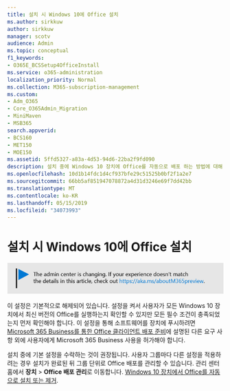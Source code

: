 ```yaml
---
title: 설치 시 Windows 10에 Office 설치
ms.author: sirkkuw
author: sirkkuw
manager: scotv
audience: Admin
ms.topic: conceptual
f1_keywords:
- O365E_BCSSetup4OfficeInstall
ms.service: o365-administration
localization_priority: Normal
ms.collection: M365-subscription-management
ms.custom:
- Adm_O365
- Core_O365Admin_Migration
- MiniMaven
- MSB365
search.appverid:
- BCS160
- MET150
- MOE150
ms.assetid: 5ffd5327-a83a-4d53-94d6-22ba2f9fd090
description: 설치 중에 Windows 10 장치에 Office를 자동으로 배포 하는 방법에 대해 알아봅니다.
ms.openlocfilehash: 10d1b14fdc1d4cf937bfe29c51525b0bf2f1a2e7
ms.sourcegitcommit: 66bb5af851947078872a4d31d3246e69f7dd42bb
ms.translationtype: MT
ms.contentlocale: ko-KR
ms.lasthandoff: 05/15/2019
ms.locfileid: "34073993"
---
```

# <a name="install-office-on-windows-10-during-setup"></a>설치 시 Windows 10에 Office 설치

![를 https://aka.ms/aboutM365preview가리키는 배너입니다.](media/m365admincenterchanging.png)

이 설정은 기본적으로 해제되어 있습니다. 설정을 켜서 사용자가 모든 Windows 10 장치에서 최신 버전의 Office를 실행하는지 확인할 수 있지만 모든 필수 조건이 충족되었는지 먼저 확인해야 합니다. 이 설정을 통해 소프트웨어를 장치에 푸시하려면 [Microsoft 365 Business를 통한 Office 클라이언트 배포 준비](prepare-for-office-client-deployment.md)에 설명된 다른 요구 사항 외에 사용자에게 Microsoft 365 Business 사용을 허가해야 합니다. 
  
설치 중에 기본 설정을 수락하는 것이 권장됩니다. 사용자 그룹마다 다른 설정을 적용하려는 경우 설치가 완료된 뒤 그룹 단위로 Office 배포를 관리할 수 있습니다. 관리 센터 홈에서 **장치** \> **Office 배포 관리**로 이동합니다. [Windows 10 장치에서 Office를 자동으로 설치 또는 제거](auto-install-or-uninstall-office.md).
  

